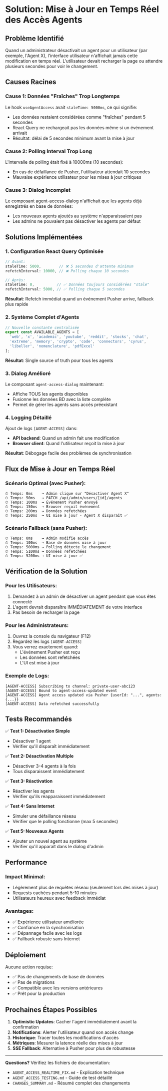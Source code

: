 # Solution: Mise à Jour en Temps Réel des Accès Agents

## Problème Identifié
Quand un administrateur désactivait un agent pour un utilisateur (par exemple, l'Agent X), l'interface utilisateur n'affichait jamais cette modification en temps réel. L'utilisateur devait recharger la page ou attendre plusieurs secondes pour voir le changement.

## Causes Racines

### Cause 1: Données "Fraîches" Trop Longtemps
Le hook `useAgentAccess` avait `staleTime: 5000ms`, ce qui signifie:
- Les données restaient considérées comme "fraîches" pendant 5 secondes
- React Query ne rechargeait pas les données même si un événement arrivait
- Résultat: délai de 5 secondes minimum avant la mise à jour

### Cause 2: Polling Interval Trop Long
L'intervalle de polling était fixé à 10000ms (10 secondes):
- En cas de défaillance de Pusher, l'utilisateur attendait 10 secondes
- Mauvaise expérience utilisateur pour les mises à jour critiques

### Cause 3: Dialog Incomplet
Le composant agent-access-dialog n'affichait que les agents déjà enregistrés en base de données:
- Les nouveaux agents ajoutés au système n'apparaissaient pas
- Les admins ne pouvaient pas désactiver les agents par défaut

## Solutions Implémentées

### 1. Configuration React Query Optimisée
```typescript
// Avant:
staleTime: 5000,        // ❌ 5 secondes d'attente minimum
refetchInterval: 10000, // ❌ Polling chaque 10 secondes

// Après:
staleTime: 0,          // ✅ Données toujours considérées "stale"
refetchInterval: 5000, // ✅ Polling chaque 5 secondes
```

**Résultat**: Refetch immédiat quand un événement Pusher arrive, fallback plus rapide

### 2. Système Complet d'Agents
```typescript
// Nouvelle constante centralisée
export const AVAILABLE_AGENTS = [
  'web', 'x', 'academic', 'youtube', 'reddit', 'stocks', 'chat', 
  'extreme', 'memory', 'crypto', 'code', 'connectors', 'cyrus', 
  'libeller', 'nomenclature', 'pdfExcel'
];
```

**Résultat**: Single source of truth pour tous les agents

### 3. Dialog Amélioré
Le composant `agent-access-dialog` maintenant:
- Affiche TOUS les agents disponibles
- Fusionne les données BD avec la liste complète
- Permet de gérer les agents sans accès préexistant

### 4. Logging Détaillé
Ajout de logs `[AGENT-ACCESS]` dans:
- **API backend**: Quand un admin fait une modification
- **Browser client**: Quand l'utilisateur reçoit la mise à jour

**Résultat**: Débogage facile des problèmes de synchronisation

## Flux de Mise à Jour en Temps Réel

### Scénario Optimal (avec Pusher):
```
⏱ Temps: 0ms    → Admin clique sur "Désactiver Agent X"
⏱ Temps: 50ms   → PATCH /api/admin/users/[id]/agents
⏱ Temps: 100ms  → Événement Pusher envoyé
⏱ Temps: 150ms  → Browser reçoit événement
⏱ Temps: 200ms  → Données refetchées
⏱ Temps: 250ms  → UI mise à jour - Agent X disparaît ✅
```

### Scénario Fallback (sans Pusher):
```
⏱ Temps: 0ms    → Admin modifie accès
⏱ Temps: 100ms  → Base de données mise à jour
⏱ Temps: 5000ms → Polling détecte le changement
⏱ Temps: 5100ms → Données refetchées
⏱ Temps: 5200ms → UI mise à jour ✅
```

## Vérification de la Solution

### Pour les Utilisateurs:
1. Demandez à un admin de désactiver un agent pendant que vous êtes connecté
2. L'agent devrait disparaître IMMÉDIATEMENT de votre interface
3. Pas besoin de recharger la page

### Pour les Administrateurs:
1. Ouvrez la console du navigateur (F12)
2. Regardez les logs `[AGENT-ACCESS]`
3. Vous verrez exactement quand:
   - L'événement Pusher est reçu
   - Les données sont refetchées
   - L'UI est mise à jour

### Exemple de Logs:
```
[AGENT-ACCESS] Subscribing to channel: private-user-abc123
[AGENT-ACCESS] Bound to agent-access-updated event
[AGENT-ACCESS] Agent access updated via Pusher {userId: "...", agents: {...}}
[AGENT-ACCESS] Data refetched successfully
```

## Tests Recommandés

✅ **Test 1: Désactivation Simple**
- Désactiver 1 agent
- Vérifier qu'il disparaît immédiatement

✅ **Test 2: Désactivation Multiple**
- Désactiver 3-4 agents à la fois
- Tous disparaissent immédiatement

✅ **Test 3: Réactivation**
- Réactiver les agents
- Vérifier qu'ils réapparaissent immédiatement

✅ **Test 4: Sans Internet**
- Simuler une défaillance réseau
- Vérifier que le polling fonctionne (max 5 secondes)

✅ **Test 5: Nouveaux Agents**
- Ajouter un nouvel agent au système
- Vérifier qu'il apparaît dans le dialog d'admin

## Performance

### Impact Minimal:
- Légèrement plus de requêtes réseau (seulement lors des mises à jour)
- Requests cachées pendant 5-10 minutes
- Utilisateurs heureux avec feedback immédiat

### Avantages:
- ✅ Expérience utilisateur améliorée
- ✅ Confiance en la synchronisation
- ✅ Dépannage facile avec les logs
- ✅ Fallback robuste sans Internet

## Déploiement

Aucune action requise:
- ✅ Pas de changements de base de données
- ✅ Pas de migrations
- ✅ Compatible avec les versions antérieures
- ✅ Prêt pour la production

## Prochaines Étapes Possibles

1. **Optimistic Updates**: Cacher l'agent immédiatement avant la confirmation
2. **Notifications**: Alerter l'utilisateur quand son accès change
3. **Historique**: Tracer toutes les modifications d'accès
4. **Métriques**: Mesurer la latence réelle des mises à jour
5. **SSE Fallback**: Alternative à Pusher pour plus de robustesse

---

**Questions?** Vérifiez les fichiers de documentation:
- `AGENT_ACCESS_REALTIME_FIX.md` - Explication technique
- `AGENT_ACCESS_TESTING.md` - Guide de test détaillé
- `CHANGES_SUMMARY.md` - Résumé complet des changements
